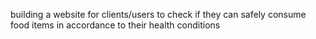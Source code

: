 building a website for clients/users to check if they can safely consume food items in accordance to their health conditions
